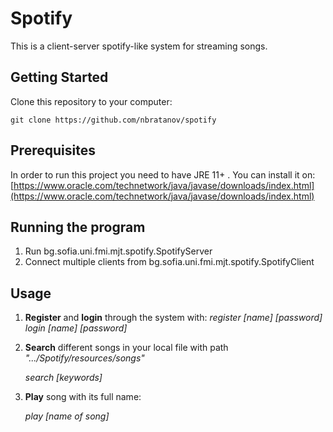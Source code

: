# Spotify

This is a client-server spotify-like system for streaming songs.

## Getting Started

Clone this repository to your computer:

`git clone https://github.com/nbratanov/spotify`

## Prerequisites

In order to run this project you need to have JRE 11+ . You can install it on: 
[https://www.oracle.com/technetwork/java/javase/downloads/index.html](https://www.oracle.com/technetwork/java/javase/downloads/index.html)

## Running the program

1. Run bg.sofia.uni.fmi.mjt.spotify.SpotifyServer
2. Connect multiple clients from bg.sofia.uni.fmi.mjt.spotify.SpotifyClient

## Usage

1. **Register** and **login** through the system with:
	*register [name] [password]
	login [name] [password]*
	
2. **Search** different songs in your local file with path
		*".../Spotify/resources/songs"*

	*search [keywords]*
	
3. **Play** song with its full name:

	*play [name of song]*

